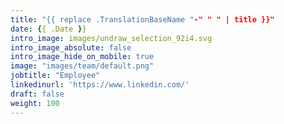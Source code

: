 ```yaml
---
title: "{{ replace .TranslationBaseName "-" " " | title }}"
date: {{ .Date }}
intro_image: images/undraw_selection_92i4.svg
intro_image_absolute: false
intro_image_hide_on_mobile: true
image: "images/team/default.png"
jobtitle: "Employee"
linkedinurl: 'https://www.linkedin.com/'
draft: false
weight: 100
---
```


